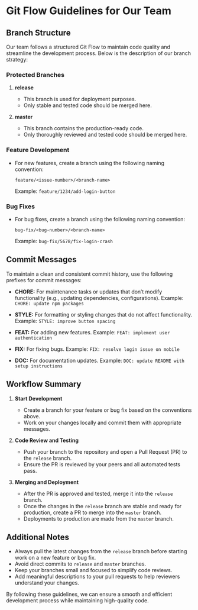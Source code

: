 # Git Flow Guidelines for Our Team

## Branch Structure

Our team follows a structured Git Flow to maintain code quality and streamline the development process. Below is the description of our branch strategy:

### Protected Branches
1. **release**
   - This branch is used for deployment purposes.
   - Only stable and tested code should be merged here.

2. **master**
   - This branch contains the production-ready code.
   - Only thoroughly reviewed and tested code should be merged here.

### Feature Development
- For new features, create a branch using the following naming convention:
  ```
  feature/<issue-number>/<branch-name>
  ```
  Example: `feature/1234/add-login-button`

### Bug Fixes
- For bug fixes, create a branch using the following naming convention:
  ```
  bug-fix/<bug-number>/<branch-name>
  ```
  Example: `bug-fix/5678/fix-login-crash`

## Commit Messages

To maintain a clean and consistent commit history, use the following prefixes for commit messages:

- **CHORE:** For maintenance tasks or updates that don’t modify functionality (e.g., updating dependencies, configurations).
  Example: `CHORE: update npm packages`

- **STYLE:** For formatting or styling changes that do not affect functionality.
  Example: `STYLE: improve button spacing`

- **FEAT:** For adding new features.
  Example: `FEAT: implement user authentication`

- **FIX:** For fixing bugs.
  Example: `FIX: resolve login issue on mobile`

- **DOC:** For documentation updates.
  Example: `DOC: update README with setup instructions`

## Workflow Summary

1. **Start Development**
   - Create a branch for your feature or bug fix based on the conventions above.
   - Work on your changes locally and commit them with appropriate messages.

2. **Code Review and Testing**
   - Push your branch to the repository and open a Pull Request (PR) to the `release` branch.
   - Ensure the PR is reviewed by your peers and all automated tests pass.

3. **Merging and Deployment**
   - After the PR is approved and tested, merge it into the `release` branch.
   - Once the changes in the `release` branch are stable and ready for production, create a PR to merge into the `master` branch.
   - Deployments to production are made from the `master` branch.

## Additional Notes
- Always pull the latest changes from the `release` branch before starting work on a new feature or bug fix.
- Avoid direct commits to `release` and `master` branches.
- Keep your branches small and focused to simplify code reviews.
- Add meaningful descriptions to your pull requests to help reviewers understand your changes.

By following these guidelines, we can ensure a smooth and efficient development process while maintaining high-quality code.

